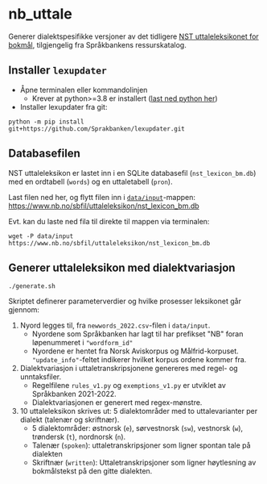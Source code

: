 # nb_uttale

Generer dialektspesifikke versjoner av det tidligere [NST uttaleleksikonet for bokmål](https://www.nb.no/sprakbanken/ressurskatalog/oai-nb-no-sbr-23/), tilgjengelig fra Språkbankens ressurskatalog.

## Installer `lexupdater`

- Åpne terminalen eller kommandolinjen
  - Krever at python>=3.8 er installert ([last ned python her](https://www.python.org/downloads/))
- Installer lexupdater fra git:

```shell
python -m pip install git+https://github.com/Sprakbanken/lexupdater.git
```

## Databasefilen

NST uttaleleksikon er lastet inn i en SQLite databasefil (`nst_lexicon_bm.db`) med en ordtabell (`words`) og en uttaletabell (`pron`).

Last filen ned her, og flytt filen inn i [`data/input`](./data/input/)-mappen:
https://www.nb.no/sbfil/uttaleleksikon/nst_lexicon_bm.db



Evt. kan du laste ned fila til direkte til mappen via terminalen:

```shell
wget -P data/input https://www.nb.no/sbfil/uttaleleksikon/nst_lexicon_bm.db
```


## Generer uttaleleksikon med dialektvariasjon

``` shell
./generate.sh
```

Skriptet definerer parameterverdier og hvilke prosesser leksikonet går gjennom:

1. Nyord legges til, fra `newwords_2022.csv`-filen i `data/input`.
    - Nyordene som Språkbanken har lagt til har prefikset "NB" foran løpenummeret i `"wordform_id"`
    - Nyordene er hentet fra Norsk Aviskorpus og Målfrid-korpuset. `"update_info"`-feltet indikerer hvilket korpus ordene kommer fra.
2. Dialektvariasjon i uttaletranskripsjonene genereres med regel- og unntaksfiler.
    - Regelfilene `rules_v1.py` og `exemptions_v1.py` er utviklet av Språkbanken 2021-2022.
    - Dialektvariasjonen er generert med regex-mønstre.
3. 10 uttaleleksikon skrives ut: 5 dialektområder med to uttalevarianter per dialekt (talenær og skriftnær).
    - 5 dialektområder: østnorsk (`e`), sørvestnorsk (`sw`), vestnorsk (`w`), trøndersk (`t`), nordnorsk (`n`).
    - Talenær (`spoken`): uttaletranskripsjoner som ligner spontan tale på dialekten
    - Skriftnær (`written`): Uttaletranskripsjoner som ligner høytlesning av bokmålstekst på den gitte dialekten.
